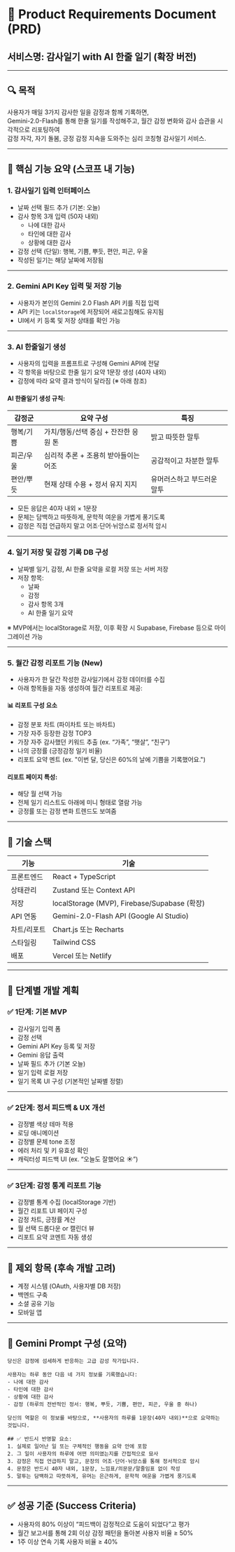 # 📘 Product Requirements Document (PRD)
## 서비스명: 감사일기 with AI 한줄 일기 (확장 버전)

---

## 🔍 목적

사용자가 매일 3가지 감사한 일을 감정과 함께 기록하면,  
Gemini-2.0-Flash를 통해 한줄 일기를 작성해주고, 
월간 감정 변화와 감사 습관을 시각적으로 리포팅하여  
감정 자각, 자기 돌봄, 긍정 감정 지속을 도와주는 심리 코칭형 감사일기 서비스.

---

## 🧱 핵심 기능 요약 (스코프 내 기능)

### 1. 감사일기 입력 인터페이스
- 날짜 선택 필드 추가 (기본: 오늘)
- 감사 항목 3개 입력 (50자 내외)
  - 나에 대한 감사
  - 타인에 대한 감사
  - 상황에 대한 감사
- 감정 선택 (단일): 행복, 기쁨, 뿌듯, 편안, 피곤, 우울
- 작성된 일기는 해당 날짜에 저장됨

---

### 2. Gemini API Key 입력 및 저장 기능
- 사용자가 본인의 Gemini 2.0 Flash API 키를 직접 입력
- API 키는 `localStorage`에 저장되어 새로고침해도 유지됨
- UI에서 키 등록 및 저장 상태를 확인 가능

---

### 3. AI 한줄일기 생성
- 사용자의 입력을 프롬프트로 구성해 Gemini API에 전달
- 각 항목을 바탕으로 한줄 일기 요약 1문장 생성 (40자 내외)
- 감정에 따라 요약 결과 방식이 달라짐 (※ 아래 참조)

#### AI 한줄일기 생성 규칙:

| 감정군 | 요약 구성 | 특징 |
|--------|------------|------|
| 행복/기쁨 | 가치/행동/선택 중심 + 잔잔한 응원 톤 | 밝고 따뜻한 말투 |
| 피곤/우울 | 심리적 추론 + 조용히 받아들이는 어조 | 공감적이고 차분한 말투 |
| 편안/뿌듯 | 현재 상태 수용 + 정서 유지 지지 | 유머러스하고 부드러운 말투 |

- 모든 응답은 40자 내외 × 1문장
- 문체는 담백하고 따뜻하게, 문학적 여운을 가볍게 풍기도록
- 감정은 직접 언급하지 말고 어조·단어·뉘앙스로 정서적 암시

---

### 4. 일기 저장 및 감정 기록 DB 구성
- 날짜별 일기, 감정, AI 한줄 요약을 로컬 저장 또는 서버 저장
- 저장 항목:
  - 날짜
  - 감정
  - 감사 항목 3개
  - AI 한줄 일기 요약

※ MVP에서는 localStorage로 저장, 이후 확장 시 Supabase, Firebase 등으로 마이그레이션 가능

---

### 5. 월간 감정 리포트 기능 (New)
- 사용자가 한 달간 작성한 감사일기에서 감정 데이터를 수집
- 아래 항목들을 자동 생성하여 월간 리포트로 제공:

#### 📊 리포트 구성 요소
- 감정 분포 차트 (파이차트 또는 바차트)
- 가장 자주 등장한 감정 TOP3
- 가장 자주 감사했던 키워드 추출 (ex. “가족”, “햇살”, “친구”)
- 나의 긍정률 (긍정감정 일기 비율)
- 리포트 요약 멘트 (ex. "이번 달, 당신은 60%의 날에 기쁨을 기록했어요.")

#### 리포트 페이지 특성:
- 해당 월 선택 가능
- 전체 일기 리스트도 아래에 미니 형태로 열람 가능
- 긍정률 또는 감정 변화 트렌드도 보여줌

---

## 🔧 기술 스택

| 기능 | 기술 |
|------|------|
| 프론트엔드 | React + TypeScript |
| 상태관리 | Zustand 또는 Context API |
| 저장 | localStorage (MVP), Firebase/Supabase (확장) |
| API 연동 | Gemini-2.0-Flash API (Google AI Studio) |
| 차트/리포트 | Chart.js 또는 Recharts |
| 스타일링 | Tailwind CSS |
| 배포 | Vercel 또는 Netlify |

---

## 🚧 단계별 개발 계획

### ✅ 1단계: 기본 MVP

- 감사일기 입력 폼
- 감정 선택
- Gemini API Key 등록 및 저장
- Gemini 응답 출력
- 날짜 필드 추가 (기본 오늘)
- 일기 입력 로컬 저장
- 일기 목록 UI 구성 (기본적인 날짜별 정렬)

---

### ✅ 2단계: 정서 피드백 & UX 개선

- 감정별 색상 테마 적용
- 로딩 애니메이션
- 감정별 문체 tone 조정
- 에러 처리 및 키 유효성 확인
- 캐릭터성 피드백 UI (ex. “오늘도 잘했어요 ☀️”)

---

### ✅ 3단계: 감정 통계 리포트 기능

- 감정별 통계 수집 (localStorage 기반)
- 월간 리포트 UI 페이지 구성
- 감정 차트, 긍정률 계산
- 월 선택 드롭다운 or 캘린더 뷰
- 리포트 요약 코멘트 자동 생성

---

## 🚫 제외 항목 (후속 개발 고려)

- 계정 시스템 (OAuth, 사용자별 DB 저장)
- 백엔드 구축
- 소셜 공유 기능
- 모바일 앱

---

## 📎 Gemini Prompt 구성 (요약)

```
당신은 감정에 섬세하게 반응하는 고급 감성 작가입니다.

사용자는 하루 동안 다음 네 가지 정보를 기록했습니다:
- 나에 대한 감사
- 타인에 대한 감사  
- 상황에 대한 감사
- 감정 (하루의 전반적인 정서: 행복, 뿌듯, 기쁨, 편안, 피곤, 우울 중 하나)

당신의 역할은 이 정보를 바탕으로, **사용자의 하루를 1문장(40자 내외)**으로 요약하는 것입니다.

## ✅ 반드시 반영할 요소:
1. 실제로 일어난 일 또는 구체적인 행동을 요약 안에 포함
2. 그 일이 사용자의 하루에 어떤 의미였는지를 간접적으로 묘사
3. 감정은 직접 언급하지 말고, 문장의 어조·단어·뉘앙스를 통해 정서적으로 암시
4. 문장은 반드시 40자 내외, 1문장, 느낌표/의문문/말줄임표 없이 작성
5. 말투는 담백하고 따뜻하게, 유머는 은근하게, 문학적 여운을 가볍게 풍기도록
```

---

## ✅ 성공 기준 (Success Criteria)

- 사용자의 80% 이상이 “피드백이 감정적으로 도움이 되었다”고 평가
- 월간 보고서를 통해 2회 이상 감정 패턴을 돌아본 사용자 비율 ≥ 50%
- 1주 이상 연속 기록 사용자 비율 ≥ 40%

